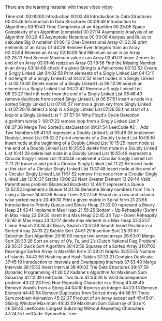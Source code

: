 There are the learning material with these video
[video](https://www.youtube.com/watch?v=2ZLl8GAk1X4&t=71453s)

Time slot:
00:00:00 Introduction
00:03:46 Introduction to Data Structures 
00:03:46 Introduction to Data Structures
00:08:49 Introduction to Algorithms
00:19:43 Time Complexity of an Algorithm
00:25:05 Space Complexity of an Algorithm [complete]
00:27:14 Asymptotic Analysis of an Algorithm
00:29:43 Asymptotic Notations
00:39:06 Analysis and Rules to calculate Big O notation
01:06:16 One-Dimensional Array
01:32:38 print elements of an Array
01:44:29 Remove Even Integers from an Array
02:03:54 Reverse an Array
02:16:09 find Minimum value in an Array
02:28:13 Find Second Maximum value in an Array
02:41:03 move Zeroes to end of an Array
03:01:46 resize an Array
03:19:58 Find the Missing Number in an Array
03:34:08 check if a given String is a Palindrome
03:52:52 Create a Singly Linked List
04:02:58 Print elements of a Singly Linked List
04:13:11 Find length of a Singly Linked List
04:22:52 Insert nodes in a Singly Linked List
05:16:40 Delete nodes of a Singly Linked List
06:12:06 search an element in a Singly Linked List
06:22:42 Reverse a Singly Linked List
06:33:27 find nth node from the end of a Singly Linked List
06:46:43 remove duplicate from sorted Singy Linked List
06:57:51 insert a node in a sorted Singly Linked List
07:09:37 remove a given key from Singly Linked List
07:20:10 detect a loop in a Singly Linked List
07:36:58 find start of a loop in a Singly Linked List？
07:57:54 Why Floyd's Cycle Detection algorithm works？
08:17:23 remove loop from a Singly Linked List？
08:37:36 Merge Two Sorted ListsQuestion
09:21:54 LeetCode #2： Add Two Numbers
09:41:53 represent a Doubly Linked List
09:46:06 implement Doubly Linked List
09:52:27 print elements of a Doubly Linked List
10:05:10 insert node at the beginning of a Doubly Linked List
10:15:25 Insert node at the end of a Doubly Linked List
10:25:50 delete first node in a Doubly Linked List
10:41:08 delete last node in a Doubly Linked List
10:55:49 represent a Circular Singly Linked List
11:03:46 implement a Circular Singly Linked List
11:11:20 traverse and print a Circular Singly Linked List
11:22:55 insert node at the start of a Circular Singly Linked List
11:37:48 insert node at the end of a Circular Singly Linked List
11:51:52 remove first node from a Circular Singly Linked List
12:10:37 Stacks
13:08:22 Next Greater Element
13:29:44 Valid Parentheses problem (Balanced Brackets)
13:46:11 represent a Queue
13:52:52 implement a Queue
14:31:59 Generate Binary numbers from 1 to n using a Queue
14:50:36 Binary Trees
20:27:59 Search in a row and column wise sorted matrix
20:49:30 Print a given matrix in Spiral form
21:23:55 Introduction to Priority Queue and Binary Heap
21:32:00 represent a Binary Heap
21:43:41 implement Max Heap
21:56:25 Bottom - Up Reheapify (Swim) in Max Heap
22:09:30 insert in a Max Heap
22:45:34 Top - Down Reheapify (Sink) in Max Heap
23:02:17 delete max element in a Max Heap
23:25:57 Linear Search
23:35:47 Binary Search
23:51:38 Search Insert Position in a Sorted Array
24:13:22 Bubble Sort
24:51:29 Insertion Sort
25:33:57 Selection Sort Algorithm
26:16:06 merge two sorted arrays
26:53:01 Merge Sort
28:33:26 Sort an array of 0’s, 1’s, and 2’s (Dutch National Flag Problem) 
29:06:31 Quick Sort Algorithm
30:42:59 Squares of a Sorted Array
31:07:03 Rearrange Sorted Array in Max⧸Min form
31:38:01 Graphs
33:55:55 Number of Islands
34:43:56 Hashing and Hash Tables
37:33:21 Contains Duplicate
37:45:19 Introduction to Intervals and Overlapping Intervals
37:53:40 Merge Intervals
38:15:53 Insert Interval
38:40:02 Trie Data Structures
39:47:59 Dynamic Programming
41:26:02 Kadane's Algorithm for Maximum Sum Subarray
42:12:39 LeetCode: Two Sum
42:54:26 Is Valid Subsequence problem
43:22:23 First Non-Repeating Character in a String
43:48:45 Remove Vowels from a String
44:04:10 Reverse an Integer
44:23:13 Remove Element
44:40:54 Remove Duplicates from Sorted Array
44:58:57 Three Sum problem Animation
45:22:37 Product of an Array except self
45:45:01 Sliding Window Maximum
46:32:09 Maximum Sum Subarray of Size K
46:59:45 LeetCode: Longest Substring Without Repeating Characters
47:24:15 LeetCode: Symmetric Tree
